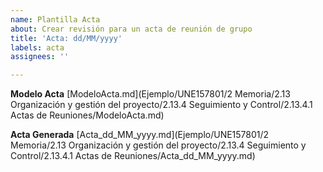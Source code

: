 ```yaml
---
name: Plantilla Acta
about: Crear revisión para un acta de reunión de grupo
title: 'Acta: dd/MM/yyyy'
labels: acta
assignees: ''

---
```


**Modelo Acta**
[ModeloActa.md](Ejemplo/UNE157801/2 Memoria/2.13 Organización y gestión del proyecto/2.13.4 Seguimiento y Control/2.13.4.1 Actas de Reuniones/ModeloActa.md)

**Acta Generada**
[Acta_dd_MM_yyyy.md](Ejemplo/UNE157801/2 Memoria/2.13 Organización y gestión del proyecto/2.13.4 Seguimiento y Control/2.13.4.1 Actas de Reuniones/Acta_dd_MM_yyyy.md)
